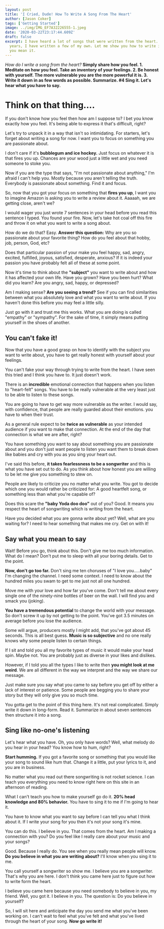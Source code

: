```yaml
---
layout: post
title: 'I Cried, Dude! How To Write A Song From The Heart'
author: [Jason Coker]
tags: ['Getting Started']
image: ../img/IMG_EF7A32226555-1.jpeg
date: '2020-03-22T23:17:44.609Z'
draft: false
excerpt: I have heard a lot of songs that were written from the heart. Over the past 25
  years, I have written a few of my own. Let me show you how to write it like
  you mean it.
---
```

*How do I write a song from the heart?* **Simply share how you feel. 1. Meditate on how you feel. Take an inventory of your feelings. 2. Be honest with yourself. The more vulnerable you are the more powerful it is. 3. Write it down in as few words as possible. Summarize. #4 Sing it. Let's hear what you have to say.**



# **Think on that thing….**

If you don't know how you feel then how am I suppose to? I bet you know exactly how you feel. It's being able to express it that's difficult, right?



Let's try to unpack it in a way that isn't so intimidating. For starters, let's forget about writing a song for now. I want you to focus on something you are passionate about.



I don't care if it's **bubblegum and ice hockey.** Just focus on whatever it is that fires you up. Chances are your wood just a little wet and you need someone to stoke you.



Now if you are the type that says, "I'm not passionate about anything," I'm afraid I can't help you. Mostly because you aren't telling the truth. Everybody is passionate about something. Find it and focus.



So, now that you got your focus on something that **fires you up**, I want you to imagine Amazon is asking you to write a review about it. Aaaaah, we are getting close, aren't we?



I would wager you just wrote 7 sentences in your head before you read this sentence I typed. You found your fire. Now, let's take hot coal off this fire and throw it on what you want to write a song about.



How do we do that? Easy. **Answer this question:** Why are you so passionate about your favorite thing? How do you feel about that hobby, job, person, God, etc?



Does that particular passion of your make you feel happy, sad, angry, excited, fulfilled, joyous, satisfied, desperate, anxious? If it is indeed your passion you have probably felt all of these at some point.



Now it's time to think about the **"subject"** you want to write about and how it has affected your own life. Have you grown? Have you been hurt? What did you learn? Are you angry, sad, happy, or depressed?



Am I making sense? **Are you seeing a trend?** See if you can find similarities between what you absolutely love and what you want to write about. If you haven't done this before you may feel a little silly.



Just go with it and trust me this works. What you are doing is called "empathy" or "sympathy". For the sake of time, it simply means putting yourself in the shoes of another.



## **You can't fake it!**

Now that you have a good grasp on how to identify with the subject you want to write about, you have to get really honest with yourself about your feelings.



You can't fake your way through trying to write from the heart. I have seen this tried and I think you have to. It just doesn't work.



There is an **incredible** emotional connection that happens when you listen to "heart-felt" songs. You have to be really vulnerable at the very least just to be able to listen to these songs.



You are going to have to get way more vulnerable as the writer. I would say, with confidence, that people are really guarded about their emotions. you have to when their trust.



As a general rule expect to be **twice as vulnerable** as your intended audience if you want to make that connection. At the end of the day that connection is what we are after, right?



You have something you want to say about something you are passionate about and you don't just want people to listen you want them to break down like babies and cry with you as you sing your heart out.



I've said this before, **it takes fearlessness to be a songwriter** and this is what you have set out to do. As you think about how honest you are willing to be let me give you something to stew on.



People are likely to criticize you no matter what you write. You got to decide which one you would rather be criticized for: A good heartfelt song, or something less than what you're capable of?



Does this scare the **"baby Yoda doo doo"** out of you? Good. It means you respect the heart of songwriting which is writing from the heart.



Have you decided what you are gonna write about yet? Well, what are you waiting for? I need to hear something that makes me cry. Get on with it!



## **Say what you mean to say**

Wait! Before you go, think about this. Don't give me too much information. What do I mean? Don't put me to sleep with all your boring details. Get to the point.



**Now, don't go too far.** Don't sing me ten choruses of "I love you.....baby" I'm changing the channel. I need some context. I need to know about the hundred miles you swam to get to me just not all one hundred.



Move me with your love and how far you've come. Don't tell me about every single one of the ninety-nine bottles of beer on the wall. I will find you and smack you (joking).



**You have a tremendous potential** to change the world with your message. So don't screw it up by not getting to the point. You've got 3.5 minutes on average before you lose the audience.



Some will argue, producers mostly I might add, that you've got about 45 seconds. This is all best guess. **Music is so subjective** and no one really knows why some people listen to certain things.



If I sit and told you all my favorite types of music it would make your head spin. Maybe not. You are probably just as diverse in your likes and dislikes.



However, if I told you all the types I like to write then **you might look at me weird**. We are all different in the way we interpret and the way we share our message.



Just make sure you say what you came to say before you get off by either a lack of interest or patience. Some people are begging you to share your story but they will only give you so much time.



You gotta get to the point of this thing here. It's not real complicated. Simply write it down in long-form. Read it. Summarize in about seven sentences then structure it into a song.



## **Sing like no-one's listening**

Let's hear what you have. Oh, you only have words? Well, what melody do you hear in your head? You know how to hum, right?



**Start humming.** If you got a favorite song or something that you would like your song to sound like hum that. Change it a little, put your lyrics to it, and you are in business.



No matter what you read out there songwriting is not rocket science. I can teach you everything you need to know right here on this site in an afternoon of reading.



What I can't teach you how to make yourself go do it. **20% head knowledge and 80% behavior.** You have to sing it to me if I'm going to hear it.



You have to know what you want to say before I can tell you what I think about it. If I write your song for you then it's not your song it's mine.



You can do this. I believe in you. That comes from the heart. Am I making a connection with you? Do you feel like I really care about your music and your songs?



Good. Because I really do. You see when you really mean people will know. **Do you believe in what you are writing about?** I'll know when you sing it to me.



You call yourself a songwriter so show me. I believe you are a songwriter. That's why you are here. I don't think you came here just to figure out how to write form the heart.



I believe you came here because you need somebody to believe in you, my friend. Well, you got it. I believe in you. The question is: Do you believe in yourself?



So, I will sit here and anticipate the day you send me what you've been working on. I can't wait to feel what you've felt and what you've lived through the heart of your song. **Now go write it!**